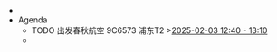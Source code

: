 -
- Agenda
	- TODO 出发春秋航空 9C6573 浦东T2 >[2025-02-03 12:40 - 13:10](#agenda://?start=1738557600000&end=1738559400000&allDay=false)
	-